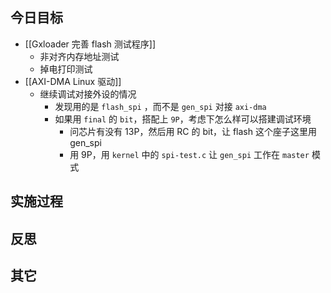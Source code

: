 
## 今日目标 
- [[Gxloader 完善 flash 测试程序]] 
	- 非对齐内存地址测试
	- 掉电打印测试 
- [[AXI-DMA Linux 驱动]]
	- 继续调试对接外设的情况 
		- 发现用的是 `flash_spi` ，而不是 `gen_spi`  对接 ` axi-dma `
		- 如果用 `final` 的 `bit`，搭配上 `9P`，考虑下怎么样可以搭建调试环境
			- 问芯片有没有 13P，然后用 RC 的 bit，让 flash 这个座子这里用 gen_spi
			- 用 9P，用 `kernel` 中的 `spi-test.c` 让 `gen_spi` 工作在 `master` 模式


## 实施过程




## 反思



## 其它 